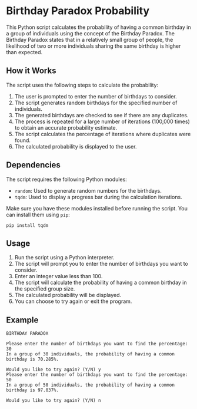 # Birthday Paradox Probability

This Python script calculates the probability of having a common birthday in a group of individuals using the concept of the Birthday Paradox. The Birthday Paradox states that in a relatively small group of people, the likelihood of two or more individuals sharing the same birthday is higher than expected.

## How it Works

The script uses the following steps to calculate the probability:

1. The user is prompted to enter the number of birthdays to consider.
2. The script generates random birthdays for the specified number of individuals.
3. The generated birthdays are checked to see if there are any duplicates.
4. The process is repeated for a large number of iterations (100,000 times) to obtain an accurate probability estimate.
5. The script calculates the percentage of iterations where duplicates were found.
6. The calculated probability is displayed to the user.

## Dependencies

The script requires the following Python modules:

- `random`: Used to generate random numbers for the birthdays.
- `tqdm`: Used to display a progress bar during the calculation iterations.

Make sure you have these modules installed before running the script. You can install them using `pip`:

```
pip install tqdm
```

## Usage

1. Run the script using a Python interpreter.
2. The script will prompt you to enter the number of birthdays you want to consider.
3. Enter an integer value less than 100.
4. The script will calculate the probability of having a common birthday in the specified group size.
5. The calculated probability will be displayed.
6. You can choose to try again or exit the program.

## Example

```
BIRTHDAY PARADOX

Please enter the number of birthdays you want to find the percentage: 30
In a group of 30 individuals, the probability of having a common birthday is 70.285%.

Would you like to try again? (Y/N) y
Please enter the number of birthdays you want to find the percentage: 50
In a group of 50 individuals, the probability of having a common birthday is 97.037%.

Would you like to try again? (Y/N) n
```

